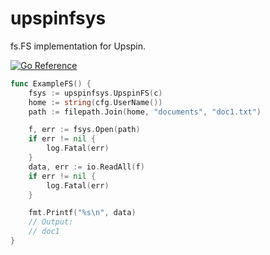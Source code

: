 # upspinfsys
fs.FS implementation for Upspin.

[![Go Reference](https://pkg.go.dev/badge/github.com/rschio/upspinfsys.svg)](https://pkg.go.dev/github.com/rschio/upspinfsys)

```go
func ExampleFS() {
	fsys := upspinfsys.UpspinFS(c)
	home := string(cfg.UserName())
	path := filepath.Join(home, "documents", "doc1.txt")

	f, err := fsys.Open(path)
	if err != nil {
		log.Fatal(err)
	}
	data, err := io.ReadAll(f)
	if err != nil {
		log.Fatal(err)
	}

	fmt.Printf("%s\n", data)
	// Output:
	// doc1
}
```
